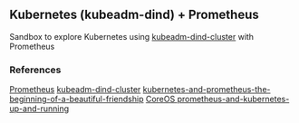 ## Kubernetes (kubeadm-dind) + Prometheus

Sandbox to explore Kubernetes using [kubeadm-dind-cluster](https://github.com/Mirantis/kubeadm-dind-cluster)
with Prometheus

### References
[Prometheus](https://prometheus.io/)
[kubeadm-dind-cluster](https://github.com/Mirantis/kubeadm-dind-cluster)
[kubernetes-and-prometheus-the-beginning-of-a-beautiful-friendship](https://www.oreilly.com/learning/kubernetes-and-prometheus-the-beginning-of-a-beautiful-friendship)
[CoreOS prometheus-and-kubernetes-up-and-running](https://coreos.com/blog/prometheus-and-kubernetes-up-and-running.html)

